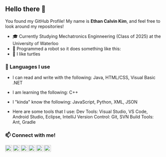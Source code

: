 ## Hello there 👋

You found my GitHub Profile! My name is <b>Ethan Calvin Kim</b>, and feel free to look around my repositories!

 - 🎓 Currently Studying Mechatronics Enginneering (Class of 2025) at the University of Waterloo
 - 🤖 Programmed a robot so it does something like this:
 - 🐢 I like turtles

### 💬 Languages I use

 - I can read and write with the following:
    Java, HTML/CSS, Visual Basic .NET 

 - I am learning the following:
    C++
    
 - I "kinda" know the following:
    JavaScript, Python, XML, JSON
    
 - Here are some tools that I use:
    Dev Tools: Visual Studio, VS Code, Android Studio, Eclipse, IntelliJ
    Version Control: Git, SVN
    Build Tools: Ant, Gradle
 

### 📫 Connect with me!

               
<a href=https://www.linkedin.com/in/ethan-calvin-kim/><img align="left" alt="Ethan's Facebook" width=22px src=https://simpleicons.org/icons/linkedin.svg>
<a href=https://github.com/ethanckim><img align="left" alt="Ethan's Github" width=22px src=https://simpleicons.org/icons/github.svg>
<a href=eckim.hms@gmail.com><img align="left" alt="Ethan's Gmail" width=22px src=https://simpleicons.org/icons/gmail.svg>

<a href=https://www.facebook.com/ethanc.kim><img align="left" alt="Ethan's Facebook" width=22px src=https://simpleicons.org/icons/facebook.svg>
<a href=https://twitter.com/ethanc_kim><img align="left" alt="Ethan's Twitter" width=22px src=https://simpleicons.org/icons/twitter.svg>
<a href=https://www.instagram.com/ethanc_kim/><img align="left" alt="Ethan's Instagram" width=22px src=https://simpleicons.org/icons/instagram.svg>
